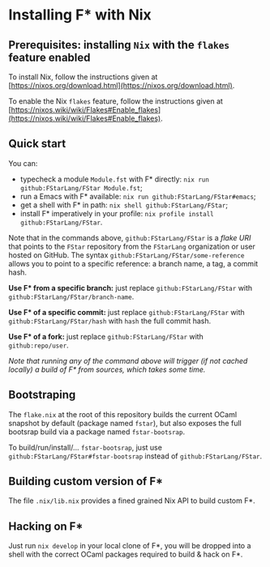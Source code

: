 # Installing F* with Nix

## Prerequisites: installing `Nix` with the `flakes` feature enabled
To install Nix, follow the instructions given at
[https://nixos.org/download.html](https://nixos.org/download.html).

To enable the Nix `flakes` feature, follow the instructions given at
[https://nixos.wiki/wiki/Flakes#Enable_flakes](https://nixos.wiki/wiki/Flakes#Enable_flakes).

## Quick start

You can:
 - typecheck a module `Module.fst` with F* directly: `nix run github:FStarLang/FStar Module.fst`;
 - run a Emacs with F* available: `nix run github:FStarLang/FStar#emacs`;
 - get a shell with F* in path: `nix shell github:FStarLang/FStar`;
 - install F* imperatively in your profile: `nix profile install github:FStarLang/FStar`.

Note that in the commands above, `github:FStarLang/FStar` is a *flake
URI* that points to the `FStar` repository from the `FStarLang`
organization or user hosted on GitHub. The syntax
`github:FStarLang/FStar/some-reference` allows you to point to a
specific reference: a branch name, a tag, a commit hash.

**Use F\* from a specific branch:** just replace
`github:FStarLang/FStar` with `github:FStarLang/FStar/branch-name`.

**Use F\* of a specific commit:** just replace `github:FStarLang/FStar`
with `github:FStarLang/FStar/hash` with `hash` the full commit hash.

**Use F\* of a fork:** just replace `github:FStarLang/FStar`
with `github:repo/user`.

*Note that running any of the command above will trigger (if not
cached locally) a build of F\* from sources, which takes some time.*

## Bootstraping

The `flake.nix` at the root of this repository builds the current
OCaml snapshot by default (package named `fstar`), but also exposes
the full bootsrap build via a package named `fstar-bootsrap`.

To build/run/install/... `fstar-bootsrap`, just use
`github:FStarLang/FStar#fstar-bootsrap` instead of
`github:FStarLang/FStar`.

## Building custom version of F\*

The file `.nix/lib.nix` provides a fined grained Nix API to build
custom F\*.

## Hacking on F\*

Just run `nix develop` in your local clone of F\*, you will be dropped
into a shell with the correct OCaml packages required to build & hack
on F\*.
